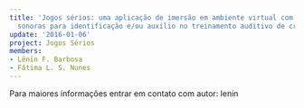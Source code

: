 ```yaml
---
title: 'Jogos sérios: uma aplicação de imersão em ambiente virtual com propriedades
  sonoras para identificação e/ou auxílio no treinamento auditivo de crianças'
update: '2016-01-06'
project: Jogos Sérios
members:
- Lênin F. Barbosa
- Fátima L. S. Nunes
---
```


Para maiores informações entrar em contato com autor: lenin
